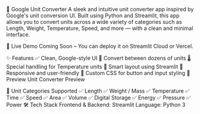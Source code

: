 🔁 Google Unit Converter
A sleek and intuitive unit converter app inspired by Google's unit conversion UI. Built using Python and Streamlit, this app allows you to convert units across a wide variety of categories such as Length, Weight, Temperature, Speed, and more — with a clean and minimal interface.

🚀 Live Demo
Coming Soon – You can deploy it on Streamlit Cloud or Vercel.

✨ Features
✅ Clean, Google-style UI
🔢 Convert between dozens of units
🌡️ Special handling for Temperature units
🧠 Smart layout using Streamlit
📱 Responsive and user-friendly
🎨 Custom CSS for button and input styling
📸 Preview
Unit Converter Preview

🧪 Unit Categories Supported
✅ Length
✅ Weight / Mass
✅ Temperature
✅ Time
✅ Speed
✅ Area
✅ Volume
✅ Digital Storage
✅ Energy
✅ Pressure
✅ Power
🛠️ Tech Stack
Frontend & Backend: Streamlit
Language: Python 3


